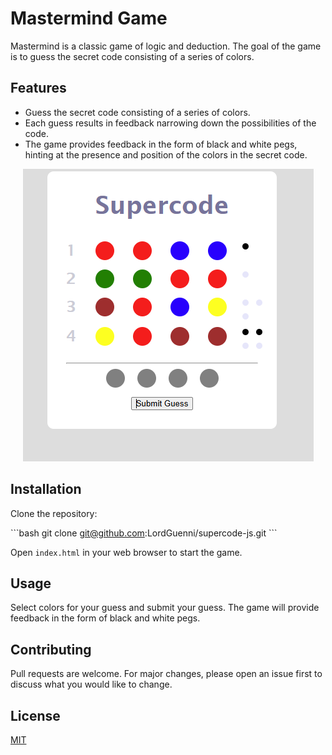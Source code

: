 # Mastermind Game

Mastermind is a classic game of logic and deduction. The goal of the game is to guess the secret code consisting of a series of colors.

## Features

- Guess the secret code consisting of a series of colors.
- Each guess results in feedback narrowing down the possibilities of the code.
- The game provides feedback in the form of black and white pegs, hinting at the presence and position of the colors in the secret code.

<div align="center">
    <img src="preview.png" alt="Example">
</div>

## Installation

Clone the repository:

\`\`\`bash
git clone git@github.com:LordGuenni/supercode-js.git
\`\`\`

Open `index.html` in your web browser to start the game.

## Usage

Select colors for your guess and submit your guess. The game will provide feedback in the form of black and white pegs.

## Contributing

Pull requests are welcome. For major changes, please open an issue first to discuss what you would like to change.

## License

[MIT](https://choosealicense.com/licenses/mit/)